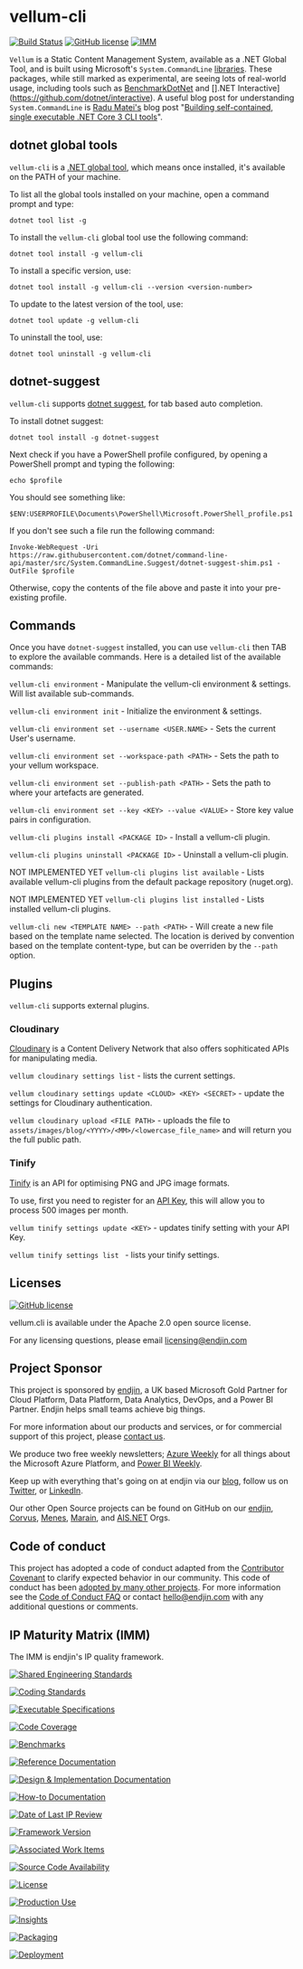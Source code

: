# vellum-cli
[![Build Status](https://dev.azure.com/endjin-labs/vellum.cli/_apis/build/status/vellum-dotnet.vellum.cli?branchName=master)](https://dev.azure.com/endjin-labs/vellum.cli/_build/latest?definitionId=4&branchName=master)
[![GitHub license](https://img.shields.io/badge/License-Apache%202-blue.svg)](https://raw.githubusercontent.com/vellum-dotnet/vellum-cli/master/LICENSE)
[![IMM](https://endimmfuncdev.azurewebsites.net/api/imm/github/vellum-dotnet/vellum.cli/total?cache=false)](https://endimmfuncdev.azurewebsites.net/api/imm/github/vellum-dotnet/vellum-cli/total?cache=false)

`Vellum` is a Static Content Management System, available as a .NET Global Tool, and is built using Microsoft's `System.CommandLine` [libraries](https://github.com/dotnet/command-line-api). These packages, while still marked as experimental, are seeing lots of real-world usage, including tools such as [BenchmarkDotNet](https://github.com/dotnet/BenchmarkDotNet) and [].NET Interactive](https://github.com/dotnet/interactive). A useful blog post for understanding `System.CommandLine` is [Radu Matei's](https://twitter.com/matei_radu) blog post "[Building self-contained, single executable .NET Core 3 CLI tools](https://radu-matei.com/blog/self-contained-dotnet-cli/)".

## dotnet global tools

`vellum-cli` is a [.NET global tool](https://docs.microsoft.com/en-us/dotnet/core/tools/global-tools), which means once installed, it's available on the PATH of your machine. 

To list all the global tools installed on your machine, open a command prompt and type:

`dotnet tool list -g`

To install the `vellum-cli` global tool use the following command:

`dotnet tool install -g vellum-cli`

To install a specific version, use:

`dotnet tool install -g vellum-cli --version <version-number>`

To update to the latest version of the tool, use:

`dotnet tool update -g vellum-cli`

To uninstall the tool, use:

`dotnet tool uninstall -g vellum-cli`

## dotnet-suggest

`vellum-cli` supports [dotnet suggest](https://github.com/dotnet/command-line-api/wiki/dotnet-suggest), for tab based auto completion.

To install dotnet suggest:

`dotnet tool install -g dotnet-suggest`

Next check if you have a PowerShell profile configured, by opening a PowerShell prompt and typing the following:

`echo $profile`

You should see something like:

`$ENV:USERPROFILE\Documents\PowerShell\Microsoft.PowerShell_profile.ps1`

If you don't see such a file run the following command:

`Invoke-WebRequest -Uri https://raw.githubusercontent.com/dotnet/command-line-api/master/src/System.CommandLine.Suggest/dotnet-suggest-shim.ps1 -OutFile $profile`

Otherwise, copy the contents of the file above and paste it into your pre-existing profile.

## Commands

Once you have `dotnet-suggest` installed, you can use `vellum-cli` then TAB to explore the available commands. Here is a detailed list of the available commands:

`vellum-cli environment` - Manipulate the vellum-cli environment & settings. Will list available sub-commands.

`vellum-cli environment init` - Initialize the environment & settings.

`vellum-cli environment set --username <USER.NAME>` - Sets the current User's username.

`vellum-cli environment set --workspace-path <PATH>` - Sets the path to your vellum workspace.

`vellum-cli environment set --publish-path <PATH>` - Sets the path to where your artefacts are generated.

`vellum-cli environment set --key <KEY> --value <VALUE>` - Store key value pairs in configuration.

`vellum-cli plugins install <PACKAGE ID>` - Install a vellum-cli plugin.

`vellum-cli plugins uninstall <PACKAGE ID>` - Uninstall a vellum-cli plugin.

NOT IMPLEMENTED YET `vellum-cli plugins list available` - Lists available vellum-cli plugins from the default package repository (nuget.org).

NOT IMPLEMENTED YET `vellum-cli plugins list installed` - Lists installed vellum-cli plugins.

`vellum-cli new <TEMPLATE NAME> --path <PATH>` - Will create a new file based on the template name selected. The location is derived by convention based on the template content-type, but can be overriden by the `--path` option. 

## Plugins

`vellum-cli` supports external plugins.

### Cloudinary

[Cloudinary](https://cloudinary.com/) is a Content Delivery Network that also offers sophiticated APIs for manipulating media. 

`vellum cloudinary settings list` - lists the current settings.

`vellum cloudinary settings update <CLOUD> <KEY> <SECRET>` - update the settings for Cloudinary authentication.

`vellum cloudinary upload <FILE PATH>` - uploads the file to `assets/images/blog/<YYYY>/<MM>/<lowercase_file_name>` and will return you the full public path.

### Tinify

[Tinify](https://tinypng.com/) is an API for optimising PNG and JPG image formats.

To use, first you need to register for an [API Key](https://tinypng.com/developers), this will allow you to process 500 images per month.

`vellum tinify settings update <KEY>` - updates tinify setting with your API Key.

`vellum tinify settings list ` - lists your tinify settings.

## Licenses

[![GitHub license](https://img.shields.io/badge/License-Apache%202-blue.svg)](https://raw.githubusercontent.com/corvus-dotnet/vellum.cli/master/LICENSE)

vellum.cli is available under the Apache 2.0 open source license.

For any licensing questions, please email [&#108;&#105;&#99;&#101;&#110;&#115;&#105;&#110;&#103;&#64;&#101;&#110;&#100;&#106;&#105;&#110;&#46;&#99;&#111;&#109;](&#109;&#97;&#105;&#108;&#116;&#111;&#58;&#108;&#105;&#99;&#101;&#110;&#115;&#105;&#110;&#103;&#64;&#101;&#110;&#100;&#106;&#105;&#110;&#46;&#99;&#111;&#109;)

## Project Sponsor

This project is sponsored by [endjin](https://endjin.com), a UK based Microsoft Gold Partner for Cloud Platform, Data Platform, Data Analytics, DevOps, and a Power BI Partner. Endjin helps small teams achieve big things.

For more information about our products and services, or for commercial support of this project, please [contact us](https://endjin.com/contact-us). 

We produce two free weekly newsletters; [Azure Weekly](https://azureweekly.info) for all things about the Microsoft Azure Platform, and [Power BI Weekly](https://powerbiweekly.info).

Keep up with everything that's going on at endjin via our [blog](https://blogs.endjin.com/), follow us on [Twitter](https://twitter.com/endjin), or [LinkedIn](https://www.linkedin.com/company/1671851/).

Our other Open Source projects can be found on GitHub on our [endjin](https://github.com/endjin), [Corvus](https://github.com/corvus-dotnet), [Menes](https://github.com/menes-dotnet), [Marain](https://github.com/marain-dotnet), and [AIS.NET](https://github.com/ais-net) Orgs.

## Code of conduct

This project has adopted a code of conduct adapted from the [Contributor Covenant](http://contributor-covenant.org/) to clarify expected behavior in our community. This code of conduct has been [adopted by many other projects](http://contributor-covenant.org/adopters/). For more information see the [Code of Conduct FAQ](https://opensource.microsoft.com/codeofconduct/faq/) or contact [&#104;&#101;&#108;&#108;&#111;&#064;&#101;&#110;&#100;&#106;&#105;&#110;&#046;&#099;&#111;&#109;](&#109;&#097;&#105;&#108;&#116;&#111;:&#104;&#101;&#108;&#108;&#111;&#064;&#101;&#110;&#100;&#106;&#105;&#110;&#046;&#099;&#111;&#109;) with any additional questions or comments.

## IP Maturity Matrix (IMM)

The IMM is endjin's IP quality framework.

[![Shared Engineering Standards](https://endimmfuncdev.azurewebsites.net/api/imm/github/vellum-dotnet/vellum-cli/rule/74e29f9b-6dca-4161-8fdd-b468a1eb185d?nocache=true)](https://endimmfuncdev.azurewebsites.net/api/imm/github/vellum-dotnet/vellum-cli/rule/74e29f9b-6dca-4161-8fdd-b468a1eb185d?cache=false)

[![Coding Standards](https://endimmfuncdev.azurewebsites.net/api/imm/github/vellum-dotnet/vellum-cli/rule/f6f6490f-9493-4dc3-a674-15584fa951d8?cache=false)](https://endimmfuncdev.azurewebsites.net/api/imm/github/vellum-dotnet/vellum-cli/rule/f6f6490f-9493-4dc3-a674-15584fa951d8?cache=false)

[![Executable Specifications](https://endimmfuncdev.azurewebsites.net/api/imm/github/vellum-dotnet/vellum-cli/rule/bb49fb94-6ab5-40c3-a6da-dfd2e9bc4b00?cache=false)](https://endimmfuncdev.azurewebsites.net/api/imm/github/vellum-dotnet/vellum-cli/rule/bb49fb94-6ab5-40c3-a6da-dfd2e9bc4b00?cache=false)

[![Code Coverage](https://endimmfuncdev.azurewebsites.net/api/imm/github/vellum-dotnet/vellum-cli/rule/0449cadc-0078-4094-b019-520d75cc6cbb?cache=false)](https://endimmfuncdev.azurewebsites.net/api/imm/github/vellum-dotnet/vellum-cli/rule/0449cadc-0078-4094-b019-520d75cc6cbb?cache=false)

[![Benchmarks](https://endimmfuncdev.azurewebsites.net/api/imm/github/vellum-dotnet/vellum-cli/rule/64ed80dc-d354-45a9-9a56-c32437306afa?cache=false)](https://endimmfuncdev.azurewebsites.net/api/imm/github/vellum-dotnet/vellum-cli/rule/64ed80dc-d354-45a9-9a56-c32437306afa?cache=false)

[![Reference Documentation](https://endimmfuncdev.azurewebsites.net/api/imm/github/vellum-dotnet/vellum-cli/rule/2a7fc206-d578-41b0-85f6-a28b6b0fec5f?cache=false)](https://endimmfuncdev.azurewebsites.net/api/imm/github/vellum-dotnet/vellum-cli/rule/2a7fc206-d578-41b0-85f6-a28b6b0fec5f?cache=false)

[![Design & Implementation Documentation](https://endimmfuncdev.azurewebsites.net/api/imm/github/vellum-dotnet/vellum-cli/rule/f026d5a2-ce1a-4e04-af15-5a35792b164b?cache=false)](https://endimmfuncdev.azurewebsites.net/api/imm/github/vellum-dotnet/vellum-cli/rule/f026d5a2-ce1a-4e04-af15-5a35792b164b?cache=false)

[![How-to Documentation](https://endimmfuncdev.azurewebsites.net/api/imm/github/vellum-dotnet/vellum-cli/rule/145f2e3d-bb05-4ced-989b-7fb218fc6705?cache=false)](https://endimmfuncdev.azurewebsites.net/api/imm/github/vellum-dotnet/vellum-cli/rule/145f2e3d-bb05-4ced-989b-7fb218fc6705?cache=false)

[![Date of Last IP Review](https://endimmfuncdev.azurewebsites.net/api/imm/github/vellum-dotnet/vellum-cli/rule/da4ed776-0365-4d8a-a297-c4e91a14d646?cache=false)](https://endimmfuncdev.azurewebsites.net/api/imm/github/vellum-dotnet/vellum-cli/rule/da4ed776-0365-4d8a-a297-c4e91a14d646?cache=false)

[![Framework Version](https://endimmfuncdev.azurewebsites.net/api/imm/github/vellum-dotnet/vellum-cli/rule/6c0402b3-f0e3-4bd7-83fe-04bb6dca7924?cache=false)](https://endimmfuncdev.azurewebsites.net/api/imm/github/vellum-dotnet/vellum-cli/rule/6c0402b3-f0e3-4bd7-83fe-04bb6dca7924?cache=false)

[![Associated Work Items](https://endimmfuncdev.azurewebsites.net/api/imm/github/vellum-dotnet/vellum-cli/rule/79b8ff50-7378-4f29-b07c-bcd80746bfd4?cache=false)](https://endimmfuncdev.azurewebsites.net/api/imm/github/vellum-dotnet/vellum-cli/rule/79b8ff50-7378-4f29-b07c-bcd80746bfd4?cache=false)

[![Source Code Availability](https://endimmfuncdev.azurewebsites.net/api/imm/github/vellum-dotnet/vellum-cli/rule/30e1b40b-b27d-4631-b38d-3172426593ca?cache=false)](https://endimmfuncdev.azurewebsites.net/api/imm/github/vellum-dotnet/vellum-cli/rule/30e1b40b-b27d-4631-b38d-3172426593ca?cache=false)

[![License](https://endimmfuncdev.azurewebsites.net/api/imm/github/vellum-dotnet/vellum-cli/rule/d96b5bdc-62c7-47b6-bcc4-de31127c08b7?cache=false)](https://endimmfuncdev.azurewebsites.net/api/imm/github/vellum-dotnet/vellum-cli/rule/d96b5bdc-62c7-47b6-bcc4-de31127c08b7?cache=false)

[![Production Use](https://endimmfuncdev.azurewebsites.net/api/imm/github/vellum-dotnet/vellum-cli/rule/87ee2c3e-b17a-4939-b969-2c9c034d05d7?cache=false)](https://endimmfuncdev.azurewebsites.net/api/imm/github/vellum-dotnet/vellum-cli/rule/87ee2c3e-b17a-4939-b969-2c9c034d05d7?cache=false)

[![Insights](https://endimmfuncdev.azurewebsites.net/api/imm/github/vellum-dotnet/vellum-cli/rule/71a02488-2dc9-4d25-94fa-8c2346169f8b?cache=false)](https://endimmfuncdev.azurewebsites.net/api/imm/github/vellum-dotnet/vellum-cli/rule/71a02488-2dc9-4d25-94fa-8c2346169f8b?cache=false)

[![Packaging](https://endimmfuncdev.azurewebsites.net/api/imm/github/vellum-dotnet/vellum-cli/rule/547fd9f5-9caf-449f-82d9-4fba9e7ce13a?cache=false)](https://endimmfuncdev.azurewebsites.net/api/imm/github/vellum-dotnet/vellum-cli/rule/547fd9f5-9caf-449f-82d9-4fba9e7ce13a?cache=false)

[![Deployment](https://endimmfuncdev.azurewebsites.net/api/imm/github/vellum-dotnet/vellum-cli/rule/edea4593-d2dd-485b-bc1b-aaaf18f098f9?cache=false)](https://endimmfuncdev.azurewebsites.net/api/imm/github/vellum-dotnet/vellum-cli/rule/edea4593-d2dd-485b-bc1b-aaaf18f098f9?cache=false)